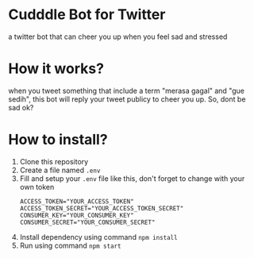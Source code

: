 # Cudddle Bot for Twitter
a twitter bot that can cheer you up when you feel sad and stressed

# How it works?
when you tweet something that include a term "merasa gagal" and "gue sedih", this bot will reply your tweet publicy to cheer you up. So, dont be sad ok?

# How to install?
1. Clone this repository
2. Create a file named `.env`
3. Fill and setup your `.env` file like this, don't forget to change with your own token
    ```
    ACCESS_TOKEN="YOUR_ACCESS_TOKEN"
    ACCESS_TOKEN_SECRET="YOUR_ACCESS_TOKEN_SECRET"
    CONSUMER_KEY="YOUR_CONSUMER_KEY"
    CONSUMER_SECRET="YOUR_CONSUMER_SECRET"
    ```
4. Install dependency using command `npm install`
5. Run using command `npm start`
